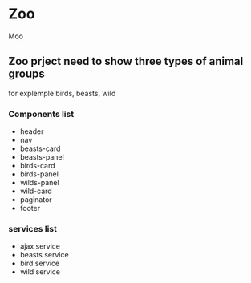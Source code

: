 # Zoo

Moo

## Zoo prject need to show three types of animal groups

for explemple birds, beasts, wild

### Components list

* header
* nav
* beasts-card
* beasts-panel
* birds-card
* birds-panel
* wilds-panel
* wild-card
* paginator
* footer 

### services list

* ajax service
* beasts service
* bird service
* wild service
